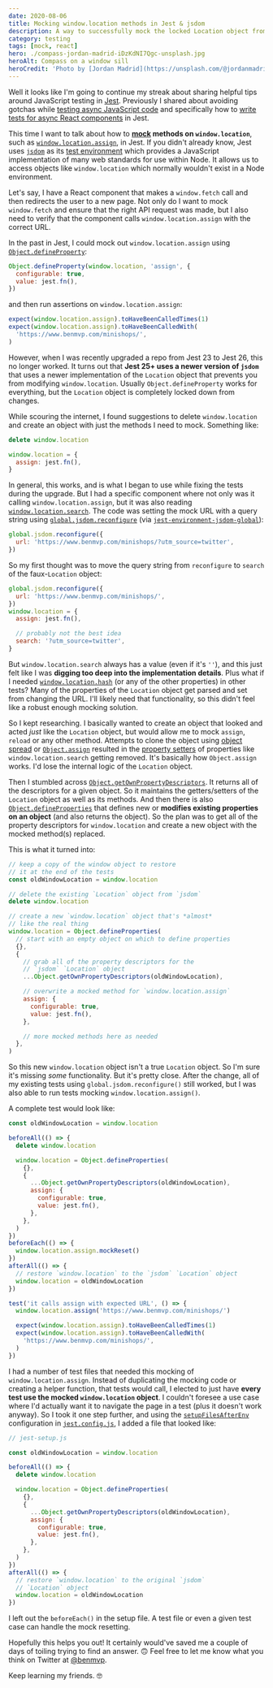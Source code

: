 ```yaml
---
date: 2020-08-06
title: Mocking window.location methods in Jest & jsdom
description: A way to successfully mock the locked Location object from jsdom in Jest
category: testing
tags: [mock, react]
hero: ./compass-jordan-madrid-iDzKdNI7Qgc-unsplash.jpg
heroAlt: Compass on a window sill
heroCredit: 'Photo by [Jordan Madrid](https://unsplash.com/@jordanmadrid)'
---
```


Well it looks like I'm going to continue my streak about sharing helpful tips around JavaScript testing in [Jest](https://jestjs.io/en/). Previously I shared about avoiding gotchas while [testing async JavaScript code](/blog/quick-trick-jest-asynchronous-tests/) and specifically how to [write tests for async React components](/blog/asynchronous-testing-with-enzyme-react-jest/) in Jest.

This time I want to talk about how to **[mock](https://jestjs.io/docs/en/mock-functions#using-a-mock-function) methods on `window.location`**, such as [`window.location.assign`](https://developer.mozilla.org/en-US/docs/Web/API/Location/assign), in Jest. If you didn't already know, Jest uses [`jsdom`](https://github.com/jsdom/jsdom) as its [test environment](https://jestjs.io/docs/en/configuration#testenvironment-string) which provides a JavaScript implementation of many web standards for use within Node. It allows us to access objects like `window.location` which normally wouldn't exist in a Node environment.

Let's say, I have a React component that makes a `window.fetch` call and then redirects the user to a new page. Not only do I want to mock `window.fetch` and ensure that the right API request was made, but I also need to verify that the component calls `window.location.assign` with the correct URL.

In the past in Jest, I could mock out `window.location.assign` using [`Object.defineProperty`](https://developer.mozilla.org/en-US/docs/Web/JavaScript/Reference/Global_Objects/Object/defineProperty):

```js
Object.defineProperty(window.location, 'assign', {
  configurable: true,
  value: jest.fn(),
})
```

and then run assertions on `window.location.assign`:

```js
expect(window.location.assign).toHaveBeenCalledTimes(1)
expect(window.location.assign).toHaveBeenCalledWith(
  'https://www.benmvp.com/minishops/',
)
```

However, when I was recently upgraded a repo from Jest 23 to Jest 26, this no longer worked. It turns out that **Jest 25+ uses a newer version of `jsdom`** that uses a newer implementation of the `Location` object that prevents you from modifying `window.location`. Usually `Object.defineProperty` works for everything, but the `Location` object is completely locked down from changes.

While scouring the internet, I found suggestions to delete `window.location` and create an object with just the methods I need to mock. Something like:

```js
delete window.location

window.location = {
  assign: jest.fn(),
}
```

In general, this works, and is what I began to use while fixing the tests during the upgrade. But I had a specific component where not only was it calling `window.location.assign`, but it was also reading [`window.location.search`](https://developer.mozilla.org/en-US/docs/Web/API/Location/search). The code was setting the mock URL with a query string using [`global.jsdom.reconfigure`](https://github.com/jsdom/jsdom#reconfiguring-the-jsdom-with-reconfiguresettings) (via [`jest-environment-jsdom-global`](https://github.com/simon360/jest-environment-jsdom-global)):

```js
global.jsdom.reconfigure({
  url: 'https://www.benmvp.com/minishops/?utm_source=twitter',
})
```

So my first thought was to move the query string from `reconfigure` to `search` of the faux-`Location` object:

```js
global.jsdom.reconfigure({
  url: 'https://www.benmvp.com/minishops/',
})
window.location = {
  assign: jest.fn(),

  // probably not the best idea
  search: '?utm_source=twitter',
}
```

But `window.location.search` always has a value (even if it's `''`), and this just felt like I was **digging too deep into the implementation details**. Plus what if I needed [`window.location.hash`](https://developer.mozilla.org/en-US/docs/Web/API/Location/hash) (or any of the other properties) in other tests? Many of the properties of the `Location` object get parsed and set from changing the URL. I'll likely need that functionality, so this didn't feel like a robust enough mocking solution.

So I kept researching. I basically wanted to create an object that looked and acted _just_ like the `Location` object, but would allow me to mock `assign`, `reload` or any other method. Attempts to clone the object using [object spread](https://developer.mozilla.org/en-US/docs/Web/JavaScript/Reference/Operators/Spread_syntax#Spread_in_object_literals) or [`Object.assign`](https://developer.mozilla.org/en-US/docs/Web/JavaScript/Reference/Global_Objects/Object/assign) resulted in the [property setters](https://developer.mozilla.org/en-US/docs/Web/JavaScript/Reference/Functions/set) of properties like `window.location.search` getting removed. It's basically how `Object.assign` works. I'd lose the internal logic of the `Location` object.

Then I stumbled across [`Object.getOwnPropertyDescriptors`](https://developer.mozilla.org/en-US/docs/Web/JavaScript/Reference/Global_Objects/Object/getOwnPropertyDescriptors). It returns all of the descriptors for a given object. So it maintains the getters/setters of the `Location` object as well as its methods. And then there is also [`Object.defineProperties`](https://developer.mozilla.org/en-US/docs/Web/JavaScript/Reference/Global_Objects/Object/defineProperties) that defines new or **modifies existing properties on an object** (and also returns the object). So the plan was to get all of the property descriptors for `window.location` and create a new object with the mocked method(s) replaced.

This is what it turned into:

```js
// keep a copy of the window object to restore
// it at the end of the tests
const oldWindowLocation = window.location

// delete the existing `Location` object from `jsdom`
delete window.location

// create a new `window.location` object that's *almost*
// like the real thing
window.location = Object.defineProperties(
  // start with an empty object on which to define properties
  {},
  {
    // grab all of the property descriptors for the
    // `jsdom` `Location` object
    ...Object.getOwnPropertyDescriptors(oldWindowLocation),

    // overwrite a mocked method for `window.location.assign`
    assign: {
      configurable: true,
      value: jest.fn(),
    },

    // more mocked methods here as needed
  },
)
```

So this new `window.location` object isn't a true `Location` object. So I'm sure it's missing _some_ functionality. But it's pretty close. After the change, all of my existing tests using `global.jsdom.reconfigure()` still worked, but I was also able to run tests mocking `window.location.assign()`.

A complete test would look like:

```js
const oldWindowLocation = window.location

beforeAll(() => {
  delete window.location

  window.location = Object.defineProperties(
    {},
    {
      ...Object.getOwnPropertyDescriptors(oldWindowLocation),
      assign: {
        configurable: true,
        value: jest.fn(),
      },
    },
  )
})
beforeEach(() => {
  window.location.assign.mockReset()
})
afterAll(() => {
  // restore `window.location` to the `jsdom` `Location` object
  window.location = oldWindowLocation
})

test('it calls assign with expected URL', () => {
  window.location.assign('https://www.benmvp.com/minishops/')

  expect(window.location.assign).toHaveBeenCalledTimes(1)
  expect(window.location.assign).toHaveBeenCalledWith(
    'https://www.benmvp.com/minishops/',
  )
})
```

I had a number of test files that needed this mocking of `window.location.assign`. Instead of duplicating the mocking code or creating a helper function, that tests would call, I elected to just have **every test use the mocked `window.location` object**. I couldn't foresee a use case where I'd actually want it to navigate the page in a test (plus it doesn't work anyway). So I took it one step further, and using the [`setupFilesAfterEnv`](https://jestjs.io/docs/en/configuration#setupfilesafterenv-array) configuration in [`jest.config.js`](https://jestjs.io/docs/en/configuration), I added a file that looked like:

```js
// jest-setup.js

const oldWindowLocation = window.location

beforeAll(() => {
  delete window.location

  window.location = Object.defineProperties(
    {},
    {
      ...Object.getOwnPropertyDescriptors(oldWindowLocation),
      assign: {
        configurable: true,
        value: jest.fn(),
      },
    },
  )
})
afterAll(() => {
  // restore `window.location` to the original `jsdom`
  // `Location` object
  window.location = oldWindowLocation
})
```

I left out the `beforeEach()` in the setup file. A test file or even a given test case can handle the mock resetting.

Hopefully this helps you out! It certainly would've saved me a couple of days of toiling trying to find an answer. 🙃 Feel free to let me know what you think on Twitter at [@benmvp](https://twitter.com/benmvp).

Keep learning my friends. 🤓
